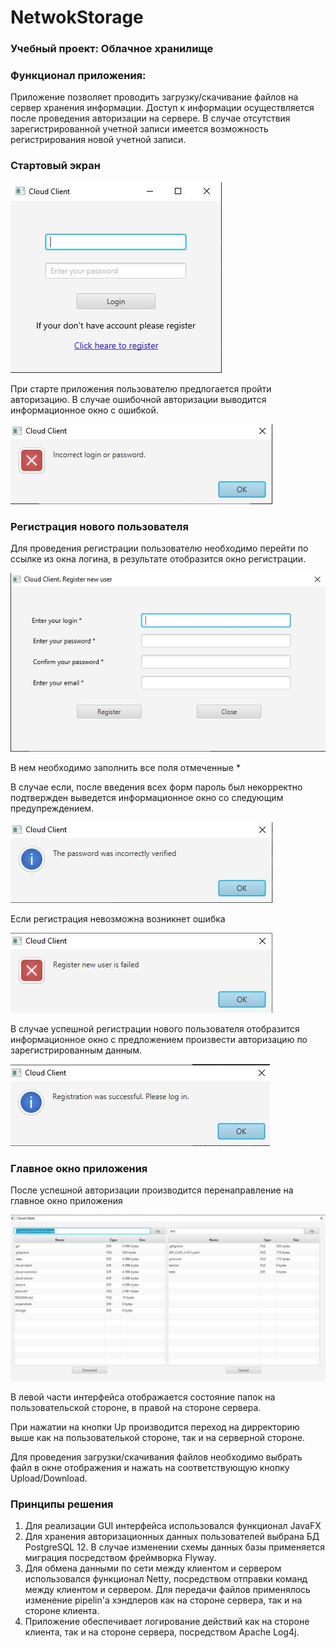 # NetwokStorage
### Учебный проект: Облачное хранилище

### Функционал приложения:
Приложение позволяет проводить загрузку/скачивание файлов на сервер хранения информации. Доступ к информации осуществляется после проведения авторизации на сервере. В случае отсутствия зарегистрированной учетной записи имеется возможность регистрирования новой учетной записи.

### Стартовый экран

![loginScrin](screenshots/startScrin.JPG)

При старте приложения пользователю предлогается пройти авторизацию.
В случае ошибочной авторизации выводится информационное окно с ошибкой.

![errorLogin](screenshots/errorLogin.JPG)

### Регистрация нового пользователя
Для проведения регистрации пользователю необходимо перейти по ссылке из окна логина, в результате отобразится окно регистрации.

![registrationForm](screenshots/residterScrin.JPG)

В нем необходимо заполнить все поля отмеченные *

В случае если, после введения всех форм пароль был некорректно подтвержден выведется информационное окно со следующим предупреждением.

![incorrectVerifiedPassword](screenshots/notVerified.JPG)

Если регистрация невозможна возникнет ошибка

![errorRegistration](screenshots/errorRegister.JPG)

В случае успешной регистрации нового пользователя отобразится информационное окно с предложением произвести авторизацию по зарегистрированным данным.

![successRegistration](screenshots/successRegister.JPG)

### Главное окно приложения
После успешной авторизации производится перенаправление на главное окно приложения

![mainApplicationWindow](screenshots/mainApplication.JPG)

В левой части интерфейса отображается состояние папок на пользовательской стороне, в правой на стороне сервера.

При нажатии на кнопки Up производится переход на дирректорию выше как на пользователькой стороне, так и на серверной стороне.

Для проведения загрузки/скачивания файлов необходимо выбрать файл в окне отображения и нажать на соответствующую кнопку Upload/Download.

### Принципы решения
1. Для реализации GUI интерфейса использовался функционал JavaFX
2. Для хранения авторизационных данных пользователей выбрана БД PostgreSQL 12. В случае изменении схемы данных базы применяется миграция посредством фреймворка Flyway.
3. Для обмена данными по сети между клиентом и сервером использовался функционал Netty, посредством отправки команд между клиентом и сервером. 
   Для передачи файлов применялось изменение pipelin'a хэндлеров как на стороне сервера, так и на стороне клиента.
4. Приложение обеспечивает логирование действий как на стороне клиента, так и на стороне сервера, посредством Apache Log4j.   

